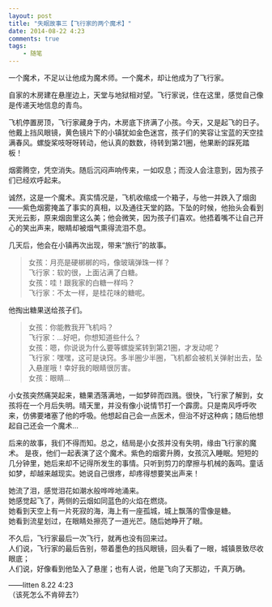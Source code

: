 ```yaml
---
layout: post
title: "失眠故事三【飞行家的两个魔术】"
date: 2014-08-22 4:23
comments: true
tags: 
	- 随笔
---
```


一个魔术，不足以让他成为魔术师。一个魔术，却让他成为了飞行家。

自家的木房建在悬崖边上，天堂与地狱相对望。飞行家说，住在这里，感觉自己像是传递天地信息的青鸟。
<!-- more -->
飞机停置房顶，飞行家藏身于内，木房底下挤满了小孩。今天，又是起飞的日子。他戴上挡风眼镜，黄色镜片下的小镇犹如金色迷宫，孩子们的笑容让宝蓝的天空挂满春风。螺旋桨吱呀呀转动，他认真的数数，待转到第21圈，他果断的踩死踏板！

烟雾腾空，凭空消失。随后沉闷声响传来，一如叹息；而没人会注意到，因为孩子们已经欢呼起来。

诚然，这是一个魔术。真实情况是，飞机收缩成一个箱子，与他一并跌入了烟囱——紫色烟雾掩盖了事实的真相，以及通往天堂的路。下坠的时候，他抬头会看到天光云影，原来烟囱里这么美；他会微笑，因为孩子们喜欢。他捂着嘴不让自己开心的笑出声来，眼睛却被烟气熏得流泪不息。

几天后，他会在小镇再次出现，带来“旅行”的故事。

> 女孩：月亮是硬梆梆的吗，像玻璃弹珠一样？               
> 飞行家：软的很，上面沾满了白糖。               
> 女孩：哇！跟我家的白糖一样吗？               
> 飞行家：不太一样，是桂花味的糖呢。               

他掏出糖果送给孩子们。

> 女孩：你能教我开飞机吗？                
> 飞行家：…好吧，你想知道些什么？                
> 女孩：嗯，你说说为什么要等螺旋桨转到第21圏，才发动呢？                
> 飞行家：嘿嘿，这可是诀窍。多半圈少半圈，飞机都会被机关弹射出去，坠入悬崖哦！幸好我的眼睛很厉害。                
> 女孩：眼睛…                

小女孩突然痛哭起来，糖果洒落满地，一如梦碎而四溅。很快，飞行家了解到，女孩将在一个月后失明。晴天里，并没有像小说情节打一个霹雳。只是南风呼呼吹来，仿佛要堵塞了他的呼吸。他想起自己会一点医术，但治不好这种病；随后他想起自己还会一个魔术…

后来的故事，我们不得而知。总之，结局是小女孩并没有失明，缘由飞行家的魔术。
是夜，他们一起表演了这个魔术。紫色的烟雾升腾，女孩沉入睡眠。短短的几分钟里，她后来却不记得所发生的事情。只听到剪刀的摩擦与机械的轰鸣。童话如梦，却越来越现实。她说自己很疼，却疼得想要笑出声来！

她流了泪，感觉泪花如潮水般哗哗地涌来。                
她感觉起飞了，两侧的云烟如同蓝色的火焰在燃烧。                
她看到天空上有一片死寂的海，海上有一座孤城，城上飘落的雪像是糖。                
她看到流星划过，在眼睛处擦亮了一道光芒。随后她睁开了眼。                

不久后，飞行家最后一次飞行，就再也没有回来过。                
人们说，飞行家的最后告别，带着墨色的挡风眼镜，回头看了一眼，城镇景致尽收眼底；                
人们说，好像看到他坠入了悬崖；也有人说，他是飞向了天那边，千真万确。                


——litten 8.22 4:23               
（该死怎么不肯碎去?）
